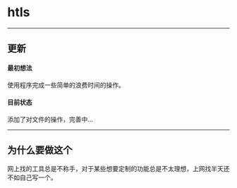 # htls

---

## 更新

#### 最初想法

使用程序完成一些简单的浪费时间的操作。

#### 目前状态

添加了对文件的操作，完善中...

---

## 为什么要做这个

网上找的工具总是不称手，对于某些想要定制的功能总是不太理想，上网找半天还不如自己写一个。